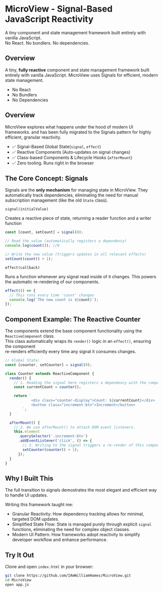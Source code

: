 # MicroView - Signal-Based JavaScript Reactivity

A tiny component and state management framework built entirely with vanilla JavaScript.  
No React. No bundlers. No dependencies.

## Overview

A tiny, **fully reactive** component and state management framework built entirely with vanilla JavaScript. MicroView uses Signals for efficient, modern state management.

- No React
- No Bundlers
- No Dependencies

## Overview

MicroView explores what happens under the hood of modern UI frameworks. and has been fully migrated to the Signals pattern for highly efficient, granular reactivity.

- ✅ Signal-Based Global State(`signal`, `effect`)
- ✅ Reactive Components (Auto-updates on signal changes)
- ✅ Class-based Components & Lifecycle Hooks (`afterMount`)
- ✅ Zero tooling. Runs right in the browser

## The Core Concept: Signals

Signals are the **only mechanism** for managing state in MicroView. They automatically track dependencies, eliminating the need for manual subscription management (like the old `State` class).

`signal(initialValue)`

Creates a reactive piece of state, returning a reader function and a writer function

```js
const [count, setCount] = signal(0);

// Read the value (automatically registers a dependency)
console.log(count()); //0

// Write the new value (triggers updates in all relevant effects)
setCount(count() + 1);
```

`effect(callback)`

Runs a function whenever any signal read inside of it changes. This powers the automatic re-rendering of our components.

```js
effect(() => {
  // This runs every time 'count' changes
  console.log(`The new count is ${count}`);
});
```

## Component Example: The Reactive Counter

The components extend the base component functionality using the `ReactiveComponent` class.  
This class automatically wraps its `render()` logic in an `effect()`, ensuring the component  
re-renders efficiently every time any signal it consumes changes.

```js
// Global State:
const [counter, setCounter] = signal(0);

class Counter extends ReactiveComponent {
  render() {
    // 1. Reading the signal here registers a dependency with the component's effect.
    const currentCount = counter();

    return `
            <div class="counter-display">Count: ${currentCount}</div>
            <button class="increment-btn">Increment</button>
        `;
  }

  afterMount() {
    // 2. We use afterMount() to attach DOM event listeners.
    this.element
      .querySelector('.increment-btn')
      .addEventListener('click', () => {
        // 3. Writing to the signal triggers a re-render of this component.
        setCounter(counter() + 1);
      });
  }
}
```

## Why I Built This

The full transition to signals demostrates the most elegant and efficient way to handle UI updates.

Writing this framework taught me:

- Granular Reactivity: How dependency tracking allows for minimal, targeted DOM updates.
- Simplified State Flow: State is managed purely through explicit `signal` functions, eliminating the need for complex object classes.
- Modern UI Pattern: How frameworks adopt reactivity to simplify developer workflow and enhance performance.

## Try It Out

Clone and open `index.html` in your browser:

```bash
git clone https://github.com/IAmWilliamHames/MicroView.git
cd MicroView
open app.js
```
